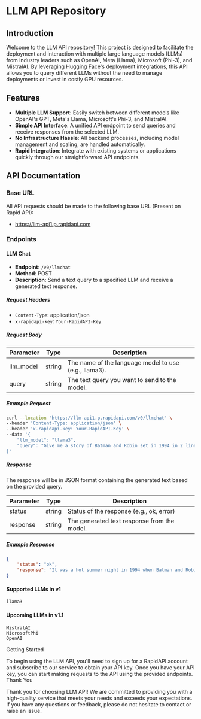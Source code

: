 # LLM API Repository

## Introduction

Welcome to the LLM API repository! This project is designed to facilitate the deployment and interaction with multiple large language models (LLMs) from industry leaders such as OpenAI, Meta (Llama), Microsoft (Phi-3), and MistralAI. By leveraging Hugging Face's deployment integrations, this API allows you to query different LLMs without the need to manage deployments or invest in costly GPU resources.

## Features

- **Multiple LLM Support**: Easily switch between different models like OpenAI's GPT, Meta's Llama, Microsoft's Phi-3, and MistralAI.
- **Simple API Interface**: A unified API endpoint to send queries and receive responses from the selected LLM.
- **No Infrastructure Hassle**: All backend processes, including model management and scaling, are handled automatically.
- **Rapid Integration**: Integrate with existing systems or applications quickly through our straightforward API endpoints.

## API Documentation

### Base URL

All API requests should be made to the following base URL (Present on Rapid API):

- https://llm-api1.p.rapidapi.com


### Endpoints

#### LLM Chat

- **Endpoint**: `/v0/llmchat`
- **Method**: POST
- **Description**: Send a text query to a specified LLM and receive a generated text response.

##### Request Headers

- `Content-Type`: application/json
- `x-rapidapi-key`: `Your-RapidAPI-Key`

##### Request Body

| Parameter | Type   | Description                                          |
|-----------|--------|------------------------------------------------------|
| llm_model | string | The name of the language model to use (e.g., llama3). |
| query     | string | The text query you want to send to the model.         |

##### Example Request

```bash
curl --location 'https://llm-api1.p.rapidapi.com/v0/llmchat' \
--header 'Content-Type: application/json' \
--header 'x-rapidapi-key: Your-RapidAPI-Key' \
--data '{
    "llm_model": "llama3",
    "query": "Give me a story of Batman and Robin set in 1994 in 2 lines"
}'
```

##### Response

The response will be in JSON format containing the generated text based on the provided query.

| Parameter | Type   | Description                                |
|-----------|--------|--------------------------------------------|
| status    | string | Status of the response (e.g., ok, error)    |
| response  | string | The generated text response from the model.|

##### Example Response

```json
{
    "status": "ok",
    "response": "It was a hot summer night in 1994 when Batman and Robin received a distress call from the Gotham City Police Department, alerting them to a massive rave party being held in an abandoned warehouse on the waterfront, with rumors of a mysterious DJ known only as 'The Darkstar' spinning tracks that were making the crowd go wild. As they swooped in to shut down the party, they were met with a sea of glow sticks and flannel shirts, and Robin's eyes widened in surprise as he spotted a familiar face in the crowd - none other than his nemesis, the Riddler, spinning tracks behind the decks."
}
```

#### Supported LLMs in v1

    llama3

#### Upcoming LLMs in v1.1

    MistralAI
    MicrosoftPhi
    OpenAI

Getting Started

To begin using the LLM API, you'll need to sign up for a RapidAPI account and subscribe to our service to obtain your API key. Once you have your API key, you can start making requests to the API using the provided endpoints.
Thank You

Thank you for choosing LLM API! We are committed to providing you with a high-quality service that meets your needs and exceeds your expectations. If you have any questions or feedback, please do not hesitate to contact or raise an issue.

